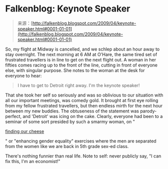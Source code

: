 <!--yml
category: 未分类
date: 2024-05-12 22:05:41
-->

# Falkenblog: Keynote Speaker

> 来源：[http://falkenblog.blogspot.com/2009/04/keynote-speaker.html#0001-01-01](http://falkenblog.blogspot.com/2009/04/keynote-speaker.html#0001-01-01)

So, my flight at Midway is cancelled, and we schlep about an hour away to stay overnight. The next morning at 6 AM at O'Hare, the same tired set of frustrated travellers is in line to get on the next flight out. A woman in her fifties comes racing up to the front of the line, cutting in front of everyone else, with singular purpose. She notes to the woman at the desk for everyone to hear:

> I have to get to Detroit right away. I'm the keynote speaker!

That she took her self so seriously and was so oblivious to our situation with all our important meetings, was comedy gold. It brought at first eye rolling from my fellow frustrated travellers, but then endless mirth for the next hour between my new buddies. The obtuseness of the statement was parody-perfect, and 'Detroit' was icing on the cake. Clearly, everyone had been to a seminar of some sort presided by such a smarmy woman, on "

[finding our cheese](http://www.whomovedmycheese.com/)

" or "enhancing gender equality" exercises where the men are separated from the women like we are back in 5th grade sex-ed class.

There's nothing funnier than real life. Note to self: never publicly say, "I can fix this, I'm an economist!"